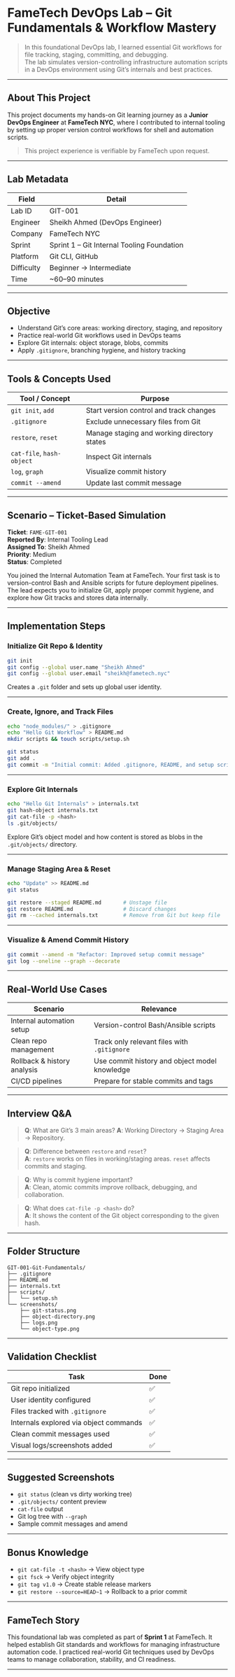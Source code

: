 # FameTech DevOps Lab – Git Fundamentals & Workflow Mastery

> In this foundational DevOps lab, I learned essential Git workflows for file tracking, staging, committing, and debugging.  
> The lab simulates version-controlling infrastructure automation scripts in a DevOps environment using Git’s internals and best practices.

---

## About This Project

This project documents my hands-on Git learning journey as a **Junior DevOps Engineer** at **FameTech NYC**, where I contributed to internal tooling by setting up proper version control workflows for shell and automation scripts.

> This project experience is verifiable by FameTech upon request.

---

## Lab Metadata

| Field      | Detail                                     |
| ---------- | ------------------------------------------ |
| Lab ID     | GIT-001                                    |
| Engineer   | Sheikh Ahmed (DevOps Engineer)             |
| Company    | FameTech NYC                               |
| Sprint     | Sprint 1 – Git Internal Tooling Foundation |
| Platform   | Git CLI, GitHub                            |
| Difficulty | Beginner → Intermediate                    |
| Time       | ~60–90 minutes                             |

---

## Objective

- Understand Git’s core areas: working directory, staging, and repository
- Practice real-world Git workflows used in DevOps teams
- Explore Git internals: object storage, blobs, commits
- Apply `.gitignore`, branching hygiene, and history tracking

---

## Tools & Concepts Used

| Tool / Concept            | Purpose                                     |
| ------------------------- | ------------------------------------------- |
| `git init`, `add`         | Start version control and track changes     |
| `.gitignore`              | Exclude unnecessary files from Git          |
| `restore`, `reset`        | Manage staging and working directory states |
| `cat-file`, `hash-object` | Inspect Git internals                       |
| `log`, `graph`            | Visualize commit history                    |
| `commit --amend`          | Update last commit message                  |

---

## Scenario – Ticket-Based Simulation

**Ticket**: `FAME-GIT-001`  
**Reported By**: Internal Tooling Lead  
**Assigned To**: Sheikh Ahmed  
**Priority**: Medium  
**Status**: Completed

You joined the Internal Automation Team at FameTech. Your first task is to version-control Bash and Ansible scripts for future deployment pipelines. The lead expects you to initialize Git, apply proper commit hygiene, and explore how Git tracks and stores data internally.

---

## Implementation Steps

### Initialize Git Repo & Identity

```bash
git init
git config --global user.name "Sheikh Ahmed"
git config --global user.email "sheikh@fametech.nyc"
```

Creates a `.git` folder and sets up global user identity.

---

### Create, Ignore, and Track Files

```bash
echo "node_modules/" > .gitignore
echo "Hello Git Workflow" > README.md
mkdir scripts && touch scripts/setup.sh
```

```bash
git status
git add .
git commit -m "Initial commit: Added .gitignore, README, and setup script"
```

---

### Explore Git Internals

```bash
echo "Hello Git Internals" > internals.txt
git hash-object internals.txt
git cat-file -p <hash>
ls .git/objects/
```

Explore Git’s object model and how content is stored as blobs in the `.git/objects/` directory.

---

### Manage Staging Area & Reset

```bash
echo "Update" >> README.md
git status

git restore --staged README.md       # Unstage file
git restore README.md                # Discard changes
git rm --cached internals.txt        # Remove from Git but keep file
```

---

### Visualize & Amend Commit History

```bash
git commit --amend -m "Refactor: Improved setup commit message"
git log --oneline --graph --decorate
```

---

## Real-World Use Cases

| Scenario                    | Relevance                                     |
| --------------------------- | --------------------------------------------- |
| Internal automation setup   | Version-control Bash/Ansible scripts          |
| Clean repo management       | Track only relevant files with `.gitignore`   |
| Rollback & history analysis | Use commit history and object model knowledge |
| CI/CD pipelines             | Prepare for stable commits and tags           |

---

## Interview Q\&A

> **Q**: What are Git’s 3 main areas?
> **A**: Working Directory → Staging Area → Repository.

> **Q**: Difference between `restore` and `reset`?  
> **A**: `restore` works on files in working/staging areas. `reset` affects commits and staging.

> **Q**: Why is commit hygiene important?  
> **A**: Clean, atomic commits improve rollback, debugging, and collaboration.

> **Q**: What does `cat-file -p <hash>` do?  
> **A**: It shows the content of the Git object corresponding to the given hash.

---

## Folder Structure

```
GIT-001-Git-Fundamentals/
├── .gitignore
├── README.md
├── internals.txt
├── scripts/
│   └── setup.sh
└── screenshots/
    ├── git-status.png
    ├── object-directory.png
    ├── logs.png
    └── object-type.png
```

---

## Validation Checklist

| Task                                   | Done |
| -------------------------------------- | ---- |
| Git repo initialized                   | ✅   |
| User identity configured               | ✅   |
| Files tracked with `.gitignore`        | ✅   |
| Internals explored via object commands | ✅   |
| Clean commit messages used             | ✅   |
| Visual logs/screenshots added          | ✅   |

---

## Suggested Screenshots

- `git status` (clean vs dirty working tree)
- `.git/objects/` content preview
- `cat-file` output
- Git log tree with `--graph`
- Sample commit messages and amend

---

## Bonus Knowledge

- `git cat-file -t <hash>` → View object type
- `git fsck` → Verify object integrity
- `git tag v1.0` → Create stable release markers
- `git restore --source=HEAD~1` → Rollback to a prior commit

---

## FameTech Story

This foundational lab was completed as part of **Sprint 1** at FameTech.
It helped establish Git standards and workflows for managing infrastructure automation code.
I practiced real-world Git techniques used by DevOps teams to manage collaboration, stability, and CI readiness.

---
